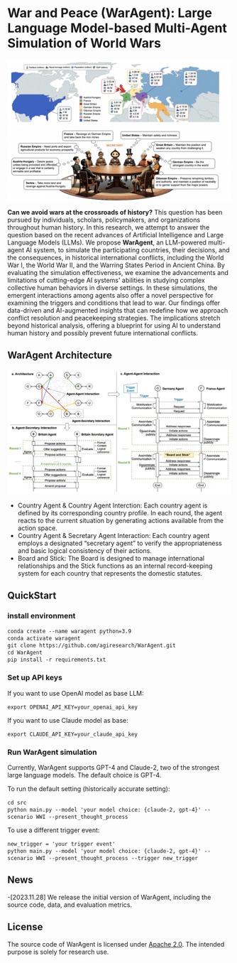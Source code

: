 # War and Peace (WarAgent): Large Language Model-based Multi-Agent Simulation of World Wars

<img align="center" width="854" alt="WWI" src="fig/WWI.png">

**Can we avoid wars at the crossroads of history?**
This question has been pursued by individuals, scholars, policymakers, and organizations throughout human history. In this research, we attempt to answer the question based on the recent advances of Artificial Intelligence and Large Language Models (LLMs). We propose **WarAgent**, an LLM-powered multi-agent AI system, to simulate the participating countries, their decisions, and the consequences, in historical international conflicts, including the World War I, the World War II, and the Warring States Period in Ancient China. By evaluating the simulation effectiveness, we examine the advancements and limitations of cutting-edge AI systems' abilities in studying complex collective human behaviors in diverse settings. In these simulations, the emergent interactions among agents also offer a novel perspective for examining the triggers and conditions that lead to war. Our findings offer data-driven and AI-augmented insights that can redefine how we approach conflict resolution and peacekeeping strategies. The implications stretch beyond historical analysis, offering a blueprint for using AI to understand human history and possibly prevent future international conflicts.

## WarAgent Architecture
![architecture](fig/board_and_stick.jpeg)
- Country Agent & Country Agent Interction: Each country agent is defined by its corresponding country profile. In each round, the agent reacts to the current situation by generating actions available from the action space.
- Country Agent & Secretary Agent Interaction: Each country agent employs a designated “secretary agent” to verify the appropriateness and basic logical consistency of their actions.
- Board and Stick: The Board is designed to manage international relationships and the Stick functions as an internal record-keeping system for each country that represents the domestic statutes.


## QuickStart
### install environment
```
conda create --name waragent python=3.9
conda activate waragent
git clone https://github.com/agiresearch/WarAgent.git
cd WarAgent
pip install -r requirements.txt
```

### Set up API keys
If you want to use OpenAI model as base LLM:
```
export OPENAI_API_KEY=your_openai_api_key
```
If you want to use Claude model as base:
```
export CLAUDE_API_KEY=your_claude_api_key
```
### Run WarAgent simulation
Currently, WarAgent supports GPT-4 and Claude-2, two of the strongest large language models. The default choice is GPT-4.

To run the default setting (historically accurate setting):
```
cd src
python main.py --model 'your model choice: {claude-2, gpt-4}' --scenario WWI --present_thought_process
```

To use a different trigger event:
```
new_trigger = 'your trigger event'
python main.py --model 'your model choice: {claude-2, gpt-4}' --scenario WWI --present_thought_process --trigger new_trigger
```


## News

-[2023.11.28] We release the initial version of WarAgent, including the source code, data, and evaluation metrics.


## License
The source code of WarAgent is licensed under [Apache 2.0](https://github.com/tatsu-lab/stanford_alpaca/blob/main/LICENSE). The intended purpose is solely for research use.






